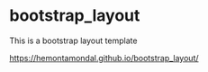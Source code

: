# bootstrap_layout
This is a bootstrap layout template

https://hemontamondal.github.io/bootstrap_layout/
